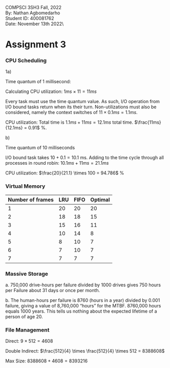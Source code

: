 COMPSCI 3SH3 Fall, 2022\
By: Nathan Agbomedarho\
Student ID: 400081762\
Date: November 13th 2022\

# Assignment 3

### CPU Scheduling

1a) 

Time quantum of 1 millisecond:

Calculating CPU utilization: $1ms \times 11 = 11ms$

Every task must use the time quantum value. As such, I/O operation from I/O bound tasks return when its their turn. Non-utilizations must also be considered, namely the context switches of $11 \times 0.1 ms = 1.1 ms$.

CPU utilization: 
Total time is $1.1ms + 11ms = 12.1ms$ total time. $\frac{11ms}{12.1ms} = 0.91$ %.

b)

Time quantum of 10 milliseconds

I/O bound task takes $10 + 0.1 = 10.1$ ms.  Adding to the time cycle through all processes in round robin:  $10.1 ms + 11 ms = 21.1 ms$

CPU utilization: $\frac{20}{21.1} \times 100 = 94.786$ %


### Virtual Memory

| **Number of frames** | **LRU** | **FIFO** | **Optimal** |
|---------------------|---------|----------|-------------|
| 1                   | 20      | 20       | 20          |
| 2                   | 18      | 18       | 15          |
| 3                   | 15      | 16       | 11          |
| 4                   | 10      | 14       | 8           |
| 5                   | 8       | 10       | 7           |
| 6                   | 7       | 10       | 7           |
| 7                   | 7       | 7        | 7           |


### Massive Storage

a. 750,000 drive-hours per failure divided by 1000 drives gives 750 hours per Failure about 31 days or once per month. 

b. The human-hours per failure is 8760 (hours in a year) divided by 0.001 failure, giving a value of 8,760,000 “hours” for the MTBF. 8760,000 hours equals 1000 years. This tells us nothing about the expected lifetime of a person of age 20.

### File Management

Direct: $9 \times 512 = 4608$

Double Indirect: $\frac{512}{4} \times \frac{512}{4} \times 512 = 8388608$ 

Max Size:  $8388608 + 4608 = 8393216$
